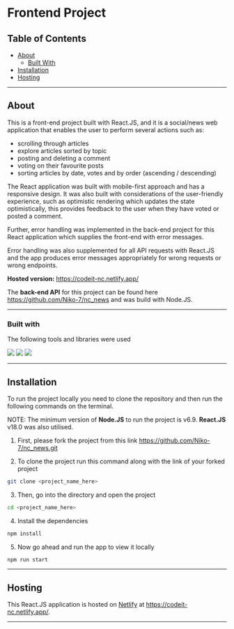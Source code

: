 # Frontend Project

## Table of Contents

- [About](#about)
  - [Built With](#built-with)
- [Installation](#installation)
- [Hosting](#hosting)

---

## About

This is a front-end project built with React.JS, and it is a social/news web application that enables the user to perform several actions such as:

- scrolling through articles
- explore articles sorted by topic
- posting and deleting a comment
- voting on their favourite posts
- sorting articles by date, votes and by order (ascending / descending)


The React application was built with mobile-first approach and has a responsive design. It was also built with considerations of the user-friendly experience, such as optimistic rendering which updates the state optimistically, this provides feedback to the user when they have voted or posted a comment.


Further, error handling was implemented in the back-end project for this React application which supplies the front-end with error messages.

Error handling was also supplemented for all API requests with React.JS and the app produces error messages appropriately for wrong requests or wrong endpoints.


**Hosted version:** https://codeit-nc.netlify.app/

The **back-end API** for this project can be found here https://github.com/Niko-7/nc_news and was build with Node.JS.

---

### Built with

The following tools and libraries were used

[<img src="https://img.shields.io/badge/-React.js-purple">](https://reactjs.org//) [<img src="https://img.shields.io/badge/-Axios-orange">](https://axios-http.com/docs/intro) [<img src="https://img.shields.io/badge/-React Bootstrap-blue">](https://react-bootstrap.github.io/)

---

## Installation

To run the project locally you need to clone the repository and then run the following commands on the terminal.

NOTE: The minimum version of **Node.JS** to run the project is v6.9. **React.JS** v18.0 was also utilised.

1. First, please fork the project from this link https://github.com/Niko-7/nc_news.git

2. To clone the project run this command along with the link of your forked project

```sh
git clone <project_name_here>
```

3. Then, go into the directory and open the project

```sh
cd <project_name_here>
```

4. Install the dependencies

```sh
npm install
```

5. Now go ahead and run the app to view it locally

```sh
npm run start
```

---

## Hosting

This React.JS application is hosted on [Netlify](https://www.netlify.com/) at https://codeit-nc.netlify.app/.

---
